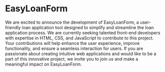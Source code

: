 # EasyLoanForm

We are excited to announce the development of EasyLoanForm, a user-friendly 
loan application tool designed to simplify and streamline the loan application 
process. We are currently seeking talented front-end developers with expertise in 
HTML, CSS, and JavaScript to contribute to this project. Your contributions will 
help enhance the user experience, improve functionality, and ensure a seamless 
interaction for users. If you are passionate about creating intuitive web 
applications and would like to be a part of this innovative project, we invite you 
to join us and make a meaningful impact on EasyLoanForm. 
